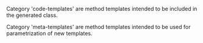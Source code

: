 Category 'code-templates' are method templates intended to be included in the generated class.

Category 'meta-templates' are method templates intended to be used for parametrization of new templates.
